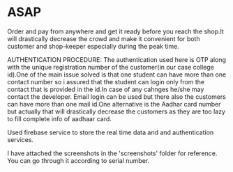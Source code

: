 # ASAP
Order and pay from anywhere and get it ready before you reach the shop.It will drastically decrease the crowd and make it convenient for both customer and shop-keeper especially during the peak time.

AUTHENTICATION PROCEDURE:
The authentication used here is OTP along with the unique registration number of the customer(in our case college id).One of the main issue solved is that one student can have more than one contact number so i assured that the student can login only from the contact that is provided in the id.In case of any cahnges he/she may contact the developer.
Email login can be used but there also the customers can have more than one mail id.One alternative is the Aadhar card number but actually that will drastically decrease the customers as they are too lazy to fill complete info of aadhaar card.

Used firebase service to store the real time data and and authentication services.

I have attached the screenshots in the 'screenshots' folder for reference. You can go through it according to serial number.
